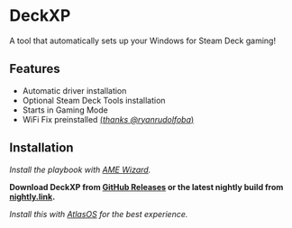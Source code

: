 
# DeckXP

A tool that automatically sets up your Windows for Steam Deck gaming!


## Features

- Automatic driver installation
- Optional Steam Deck Tools installation
- Starts in Gaming Mode
- WiFi Fix preinstalled [(*thanks @ryanrudolfoba*)](https://github.com/ryanrudolfoba/SteamDeck-Windows-WiFi-Fix)


## Installation

*Install the playbook with [AME Wizard](https://download.ameliorated.io/AME%20Wizard%20Beta.zip).*

**Download DeckXP from [GitHub Releases](https://github.com/veygax/DeckXP/releases/latest) or the latest nightly build from [nightly.link](https://nightly.link/veygax/DeckXP/workflows/build/main/DeckXP-nightly.zip).**

*Install this with [AtlasOS](https://atlasos.net) for the best experience.*
    
